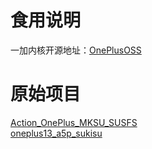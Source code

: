 # 食用说明
一加内核开源地址：[OnePlusOSS](https://github.com/OnePlusOSS/kernel_manifest)

# 原始项目
[Action_OnePlus_MKSU_SUSFS](https://github.com/ShirkNeko/Action_OnePlus_MKSU_SUSFS)  
[oneplus13_a5p_sukisu](https://github.com/HanKuCha/oneplus13_a5p_sukisu)
